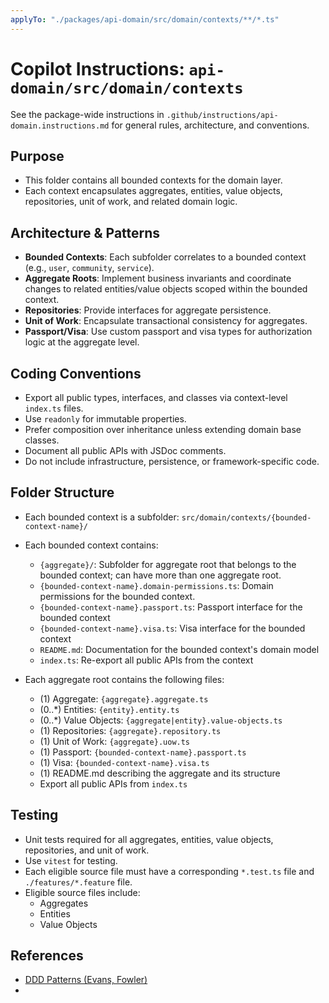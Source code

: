 ```yaml
---
applyTo: "./packages/api-domain/src/domain/contexts/**/*.ts"
---
```


# Copilot Instructions: `api-domain/src/domain/contexts`

See the package-wide instructions in `.github/instructions/api-domain.instructions.md` for general rules, architecture, and conventions.

## Purpose
- This folder contains all bounded contexts for the domain layer.
- Each context encapsulates aggregates, entities, value objects, repositories, unit of work, and related domain logic.

## Architecture & Patterns
- **Bounded Contexts**: Each subfolder correlates to a bounded context (e.g., `user`, `community`, `service`).
- **Aggregate Roots**: Implement business invariants and coordinate changes to related entities/value objects scoped within the bounded context.
- **Repositories**: Provide interfaces for aggregate persistence.
- **Unit of Work**: Encapsulate transactional consistency for aggregates.
- **Passport/Visa**: Use custom passport and visa types for authorization logic at the aggregate level.

## Coding Conventions
- Export all public types, interfaces, and classes via context-level `index.ts` files.
- Use `readonly` for immutable properties.
- Prefer composition over inheritance unless extending domain base classes.
- Document all public APIs with JSDoc comments.
- Do not include infrastructure, persistence, or framework-specific code.

## Folder Structure
- Each bounded context is a subfolder: `src/domain/contexts/{bounded-context-name}/`
- Each bounded context contains:
    - `{aggregate}/`: Subfolder for aggregate root that belongs to the bounded context; can have more than one aggregate root.
    - `{bounded-context-name}.domain-permissions.ts`: Domain permissions for the bounded context.
    - `{bounded-context-name}.passport.ts`: Passport interface for the bounded context
    - `{bounded-context-name}.visa.ts`: Visa interface for the bounded context
    - `README.md`: Documentation for the bounded context's domain model
    - `index.ts`: Re-export all public APIs from the context

- Each aggregate root contains the following files:
  - (1) Aggregate: `{aggregate}.aggregate.ts`
  - (0..*) Entities: `{entity}.entity.ts`
  - (0..*) Value Objects: `{aggregate|entity}.value-objects.ts`
  - (1) Repositories: `{aggregate}.repository.ts`
  - (1) Unit of Work: `{aggregate}.uow.ts`
  - (1) Passport: `{bounded-context-name}.passport.ts`
  - (1) Visa: `{bounded-context-name}.visa.ts`
  - (1) README.md describing the aggregate and its structure
  - Export all public APIs from `index.ts`

## Testing
- Unit tests required for all aggregates, entities, value objects, repositories, and unit of work.
- Use `vitest` for testing.
- Each eligible source file must have a corresponding `*.test.ts` file and `./features/*.feature` file.
- Eligible source files include:
    - Aggregates
    - Entities
    - Value Objects

## References
- [DDD Patterns (Evans, Fowler)](https://martinfowler.com/bliki/DomainDrivenDesign.html)
-